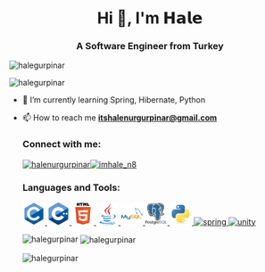 
<h1 align="center">Hi 👋, I'm 𝗛𝗮𝗹𝗲</h1>
<h3 align="center">A Software Engineer from Turkey</h3>
<!-- This is a comment --<img align="right" width="300" src="https://www.gifmaniacos.es/wp-content/uploads/2021/03/gifmaniacos.es-2-3.gif"></p> -->




<p align="left"> <img src="https://komarev.com/ghpvc/?username=halegurpinar&label=Profile%20views&color=0e75b6&style=flat" alt="halegurpinar" /></p>

<p align="left"><img src="https://github-profile-trophy.vercel.app/?username=halegurpinar" alt="halegurpinar" /></a> </p>

- 🌱 I’m currently learning Spring, Hibernate, Python

- 📫 How to reach me **itshalenurgurpinar@gmail.com**<h3 align="left">Connect with me:</h3><p align="left"><a href="https://linkedin.com/in/halenurgurpinar" target="blank"><img align="center" src="https://raw.githubusercontent.com/rahuldkjain/github-profile-readme-generator/master/src/images/icons/Social/linked-in-alt.svg" alt="halenurgurpinar" height="30" width="40" /></a><a href="https://www.hackerrank.com/imhale_n8" target="blank"><img align="center" src="https://raw.githubusercontent.com/rahuldkjain/github-profile-readme-generator/master/src/images/icons/Social/hackerrank.svg" alt="imhale_n8" height="30" width="40" /></a></p><h3 align="left">Languages and Tools:</h3><p align="left"> <a href="https://www.cprogramming.com/" target="_blank" rel="noreferrer"> <img src="https://raw.githubusercontent.com/devicons/devicon/master/icons/c/c-original.svg" alt="c" width="40" height="40"/> </a> <a href="https://www.w3schools.com/cpp/" target="_blank" rel="noreferrer"> <img src="https://raw.githubusercontent.com/devicons/devicon/master/icons/cplusplus/cplusplus-original.svg" alt="cplusplus" width="40" height="40"/> </a> <a href="https://www.w3.org/html/" target="_blank" rel="noreferrer"> <img src="https://raw.githubusercontent.com/devicons/devicon/master/icons/html5/html5-original-wordmark.svg" alt="html5" width="40" height="40"/> </a> <a href="https://www.java.com" target="_blank" rel="noreferrer"> <img src="https://raw.githubusercontent.com/devicons/devicon/master/icons/java/java-original.svg" alt="java" width="40" height="40"/> </a> <a href="https://www.mysql.com/" target="_blank" rel="noreferrer"> <img src="https://raw.githubusercontent.com/devicons/devicon/master/icons/mysql/mysql-original-wordmark.svg" alt="mysql" width="40" height="40"/> </a> <a href="https://www.postgresql.org" target="_blank" rel="noreferrer"> <img src="https://raw.githubusercontent.com/devicons/devicon/master/icons/postgresql/postgresql-original-wordmark.svg" alt="postgresql" width="40" height="40"/> </a> <a href="https://www.python.org" target="_blank" rel="noreferrer"> <img src="https://raw.githubusercontent.com/devicons/devicon/master/icons/python/python-original.svg" alt="python" width="40" height="40"/> </a> <a href="https://spring.io/" target="_blank" rel="noreferrer"> <img src="https://www.vectorlogo.zone/logos/springio/springio-icon.svg" alt="spring" width="40" height="40"/> </a> <a href="https://unity.com/" target="_blank" rel="noreferrer"> <img src="https://www.vectorlogo.zone/logos/unity3d/unity3d-icon.svg" alt="unity" width="40" height="40"/> </a> </p><p><img align="left" src="https://github-readme-stats.vercel.app/api/top-langs?username=halegurpinar&show_icons=true&locale=en&layout=compact" alt="halegurpinar" /></p><p>&nbsp;<img align="center" src="https://github-readme-stats.vercel.app/api?username=halegurpinar&show_icons=true&locale=en" alt="halegurpinar" /></p><p><img align="center" src="https://github-readme-streak-stats.herokuapp.com/?user=halegurpinar&" alt="halegurpinar" /></p>
